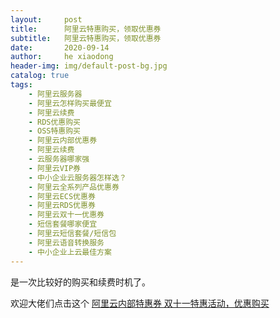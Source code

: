 ```yaml
---
layout:     post
title:      阿里云特惠购买，领取优惠券
subtitle:   阿里云特惠购买，领取优惠券
date:       2020-09-14
author:     he xiaodong
header-img: img/default-post-bg.jpg
catalog: true
tags:
    - 阿里云服务器
    - 阿里云怎样购买最便宜
    - 阿里云续费
    - RDS优惠购买
    - OSS特惠购买
    - 阿里云内部优惠券
    - 阿里云续费
    - 云服务器哪家强
    - 阿里云VIP券
    - 中小企业云服务器怎样选？
    - 阿里云全系列产品优惠券
    - 阿里云ECS优惠券
    - 阿里云RDS优惠券
    - 阿里云双十一优惠券
    - 短信套餐哪家便宜
    - 阿里云短信套餐/短信包
    - 阿里云语音转换服务
    - 中小企业上云最佳方案
---
```



是一次比较好的购买和续费时机了。

欢迎大佬们点击这个 [阿里云内部特惠券 双十一特惠活动，优惠购买](https://www.aliyun.com/minisite/goods?userCode=0amqgcs9)